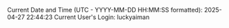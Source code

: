 Current Date and Time (UTC - YYYY-MM-DD HH:MM:SS formatted): 2025-04-27 22:44:23
Current User's Login: luckyaiman
